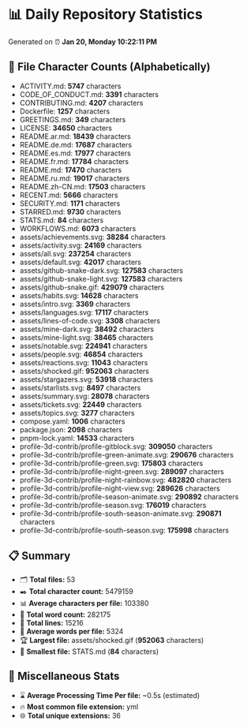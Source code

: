 # 📊 Daily Repository Statistics
Generated on ⏰ **Jan 20, Monday 10:22:11 PM**

## 📂 File Character Counts (Alphabetically)
- ACTIVITY.md: **5747** characters
- CODE_OF_CONDUCT.md: **3391** characters
- CONTRIBUTING.md: **4207** characters
- Dockerfile: **1257** characters
- GREETINGS.md: **349** characters
- LICENSE: **34650** characters
- README.ar.md: **18439** characters
- README.de.md: **17687** characters
- README.es.md: **17977** characters
- README.fr.md: **17784** characters
- README.md: **17470** characters
- README.ru.md: **19017** characters
- README.zh-CN.md: **17503** characters
- RECENT.md: **5666** characters
- SECURITY.md: **1171** characters
- STARRED.md: **9730** characters
- STATS.md: **84** characters
- WORKFLOWS.md: **6073** characters
- assets/achievements.svg: **38284** characters
- assets/activity.svg: **24169** characters
- assets/all.svg: **237254** characters
- assets/default.svg: **42017** characters
- assets/github-snake-dark.svg: **127583** characters
- assets/github-snake-light.svg: **127583** characters
- assets/github-snake.gif: **429079** characters
- assets/habits.svg: **14628** characters
- assets/intro.svg: **3369** characters
- assets/languages.svg: **17117** characters
- assets/lines-of-code.svg: **3308** characters
- assets/mine-dark.svg: **38492** characters
- assets/mine-light.svg: **38465** characters
- assets/notable.svg: **224941** characters
- assets/people.svg: **46854** characters
- assets/reactions.svg: **11043** characters
- assets/shocked.gif: **952063** characters
- assets/stargazers.svg: **53918** characters
- assets/starlists.svg: **8497** characters
- assets/summary.svg: **28078** characters
- assets/tickets.svg: **22449** characters
- assets/topics.svg: **3277** characters
- compose.yaml: **1006** characters
- package.json: **2098** characters
- pnpm-lock.yaml: **14533** characters
- profile-3d-contrib/profile-gitblock.svg: **309050** characters
- profile-3d-contrib/profile-green-animate.svg: **290676** characters
- profile-3d-contrib/profile-green.svg: **175803** characters
- profile-3d-contrib/profile-night-green.svg: **289097** characters
- profile-3d-contrib/profile-night-rainbow.svg: **482820** characters
- profile-3d-contrib/profile-night-view.svg: **289626** characters
- profile-3d-contrib/profile-season-animate.svg: **290892** characters
- profile-3d-contrib/profile-season.svg: **176019** characters
- profile-3d-contrib/profile-south-season-animate.svg: **290871** characters
- profile-3d-contrib/profile-south-season.svg: **175998** characters

## 📋 Summary
- 🗂️ **Total files:** 53
- ✒️ **Total character count:** 5479159
- 📊 **Average characters per file:** 103380
- 📝 **Total word count:** 282175
- 🧾 **Total lines:** 15216
- 📐 **Average words per file:** 5324
- 🏆 **Largest file:** assets/shocked.gif (**952063** characters)
- 🥉 **Smallest file:** STATS.md (**84** characters)

## 🌟 Miscellaneous Stats
- ⌛ **Average Processing Time Per file:** ~0.5s (estimated)
- 🔥 **Most common file extension:** yml
- 🌐 **Total unique extensions:** 36
